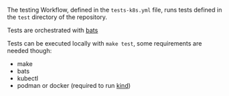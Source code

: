 The testing Workflow, defined in the `tests-k8s.yml` file, runs tests defined in the `test` directory of the repository.

Tests are orchestrated with [bats](https://bats-core.readthedocs.io/en/stable/)

Tests can be executed locally with `make test`, some requirements are needed though:

- make
- bats
- kubectl
- podman or docker (required to run [kind](https://kind.sigs.k8s.io/))